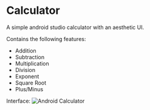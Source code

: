 # Calculator

A simple android studio calculator with an aesthetic UI.

Contains the following features:
  - Addition
  - Subtraction
  - Multiplication
  - Division
  - Exponent
  - Square Root
  - Plus/Minus
  
 Interface:
 ![Android Calculator](https://user-images.githubusercontent.com/89667254/180661353-2c80a142-5663-47c2-aa6b-fd71762713d6.png)
